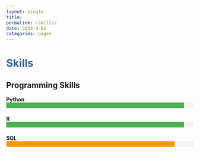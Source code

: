 ```yaml
---
layout: single
title: 
permalink: /skills/
date: 2023-9-02
categories: pages
---
```


<style>
.skill {
  margin-bottom: 20px;
}

.skill-name {
  font-weight: bold;
}

.progress-bar {
  height: 15px;
  background-color: #f3f3f3;
}

.progress {
  height: 100%;
}

.progress-100 {
  background-color: #4caf50; /* Green */
}
.progress-95 {
  background-color: #4caf50; /* Green */
}
.progress-92 {
  background-color: #4caf50; /* Yellow */
}
.progress-90 {
  background-color: #ff9800; /* Yellow */
}
.progress-80 {
  background-color: #ff5722; /* Orange */
}
.progress-75 {
  background-color: #ffcc00; /* Red */
}
/* Style for the title */
    h1 {
        color: #336699; /* Change the title text color to blue */
    }
</style>

<!-- Title of the page in blue -->

<h1>Skills</h1>

## Programming Skills

<div class="skill">
  <span class="skill-name">Python</span>
  <div class="progress-bar">
    <div class="progress progress-95" style="width: 95%;"></div>
  </div>
</div>

<div class="skill">
  <span class="skill-name">R</span>
  <div class="progress-bar">
    <div class="progress progress-95" style="width: 95%;"></div>
  </div>
</div>

<div class="skill">
  <span class="skill-name">SQL</span>
  <div class="progress-bar">
    <div class="progress progress-90" style="width: 90%;"></div>
  </div>
</div>
<!--
<div class="skill">
  <span class="skill-name">Core Java</span>
  <div class="progress-bar">
    <div class="progress progress-75" style="width: 75%;"></div>
  </div>
</div>


## Data Science and Analytic Skills

<div class="skill">
  <span class="skill-name">Data Wrangling and Engineering</span>
  <div class="progress-bar">
    <div class="progress progress-95" style="width: 95%;"></div>
  </div>
</div>

<div class="skill">
  <span class="skill-name">Machine Learning</span>
  <div class="progress-bar">
    <div class="progress progress-95" style="width: 95%;"></div>
  </div>
</div>

<div class="skill">
  <span class="skill-name">Data Visualization</span>
  <div class="progress-bar">
    <div class="progress progress-90" style="width: 90%;"></div>
  </div>
</div>

<div class="skill">
  <span class="skill-name">Exploratory Data Analysis (EDA) and Feature Engineering</span>
  <div class="progress-bar">
    <div class="progress progress-100" style="width: 100%;"></div>
  </div>
</div>

<div class="skill">
  <span class="skill-name">RFM (Recency, Frequency, Monetary) Analysis and Customer Segmentation</span>
  <div class="progress-bar">
    <div class="progress progress-100" style="width: 100%;"></div>
  </div>
</div>

<div class="skill">
  <span class="skill-name">Strategic Planning & Decision Making</span>
  <div class="progress-bar">
    <div class="progress progress-92" style="width: 92%;"></div>
  </div>
</div>
<div class="skill">
  <span class="skill-name">Google Cloud Storage(GCP)</span>
  <div class="progress-bar">
    <div class="progress progress-80" style="width: 80%;"></div>
  </div>
</div>

<div class="skill">
  <span class="skill-name">Problem Solving</span>
  <div class="progress-bar">
    <div class="progress progress-95" style="width: 95%;"></div>
  </div>
</div> 


<!--
<div class="image-container"><img src="/assets/images/skills.jpeg" alt="Project Image"></div>
-->